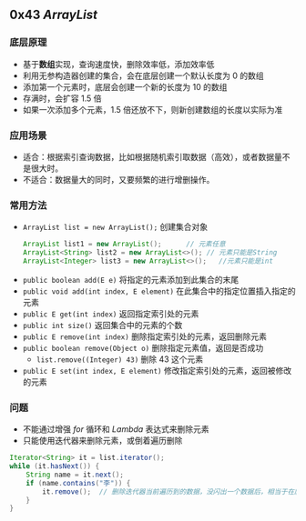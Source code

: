 ## 0x43 $ArrayList$

### 底层原理

- 基于**数组**实现，查询速度快，删除效率低，添加效率低
- 利用无参构造器创建的集合，会在底层创建一个默认长度为 $0$ 的数组
- 添加第一个元素时，底层会创建一个新的长度为 $10$ 的数组
- 存满时，会扩容 $1.5$ 倍
- 如果一次添加多个元素，$1.5$ 倍还放不下，则新创建数组的长度以实际为准

### 应用场景

- 适合：根据索引查询数据，比如根据随机索引取数据（高效），或者数据量不是很大时。
- 不适合：数据量大的同时，又要频繁的进行增删操作。

### 常用方法

- `ArrayList list = new ArrayList();` 创建集合对象
  ```java
  ArrayList list1 = new ArrayList();      // 元素任意
  ArrayList<String> list2 = new ArrayList<>(); // 元素只能是String
  ArrayList<Integer> list3 = new ArrayList<>();   //元素只能是int
  ```
- `public boolean add(E e)` 将指定的元素添加到此集合的末尾
- `public void add(int index, E element)` 在此集合中的指定位置插入指定的元素
- `public E get(int index)` 返回指定索引处的元素
- `public int size()` 返回集合中的元素的个数
- `public E remove(int index)` 删除指定索引处的元素，返回删除元素
- `public boolean remove(Object o)` 删除指定元素值，返回是否成功
  - `list.remove((Integer) 43)` 删除 43 这个元素
- `public E set(int index, E element)` 修改指定索引处的元素，返回被修改的元素

### 问题

- 不能通过增强 $for$ 循环和 $Lambda$ 表达式来删除元素
- 只能使用迭代器来删除元素，或倒着遍历删除

```java
Iterator<String> it = list.iterator();
while (it.hasNext()) {
    String name = it.next();
    if (name.contains("李")) {
        it.remove();  // 删除迭代器当前遍历到的数据，没闪出一个数据后，相当于在底层做了i--
    }
}
```

